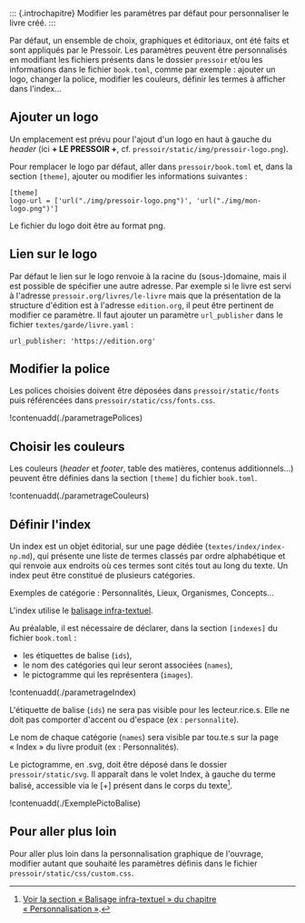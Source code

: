<!--

- en attente des modifs de David pour personnaliser les index au complet (picto inclus) directement dans book.toml.
- est-ce que je rapatrie sur cette page les personnalisation édito de type livre co, parties dans la toc... ? (cf. Antoine)

-->

::: {.introchapitre}
Modifier les paramètres par défaut pour personnaliser le livre créé.
:::


Par défaut, un ensemble de choix, graphiques et éditoriaux, ont été faits et sont appliqués par le Pressoir. Les paramètres peuvent être personnalisés en modifiant les fichiers présents dans le dossier `pressoir` et/ou les informations dans le fichier `book.toml`, comme par exemple&nbsp;: ajouter un logo, changer la police, modifier les couleurs, définir les termes à afficher dans l'index...



## Ajouter un logo


Un emplacement est prévu pour l'ajout d'un logo en haut à gauche du _header_ (ici **+ LE PRESSOIR +**, cf. `pressoir/static/img/pressoir-logo.png`).


Pour remplacer le logo par défaut, aller dans `pressoir/book.toml` et, dans la section `[theme]`, ajouter ou modifier les informations suivantes&nbsp;:

```
[theme]
logo-url = ['url("./img/pressoir-logo.png")', 'url("./img/mon-logo.png")']
```

Le fichier du logo doit être au format png.


## Lien sur le logo

Par défaut le lien sur le logo renvoie à la racine du (sous-)domaine, mais il est possible de spécifier une autre adresse.
Par exemple si le livre est servi à l'adresse `pressoir.org/livres/le-livre` mais que la présentation de la structure d'édition est à l'adresse `edition.org`, il peut être pertinent de modifier ce paramètre.
Il faut ajouter un paramètre `url_publisher` dans le fichier `textes/garde/livre.yaml` :

```
url_publisher: 'https://edition.org'
```


## Modifier la police

Les polices choisies doivent être déposées dans `pressoir/static/fonts` puis référencées dans `pressoir/static/css/fonts.css`.


!contenuadd(./parametragePolices)



## Choisir les couleurs

Les couleurs (_header_ et _footer_, table des matières, contenus additionnels...) peuvent être définies dans la section `[theme]` du fichier `book.toml`.

!contenuadd(./parametrageCouleurs)


## Définir l'index

Un index est un objet éditorial, sur une page dédiée (`textes/index/index-np.md`), qui présente une liste de termes classés par ordre alphabétique et qui renvoie aux endroits où ces termes sont cités tout au long du texte. Un index peut être constitué de plusieurs catégories.

Exemples de catégorie&nbsp;: Personnalités, Lieux, Organismes, Concepts...

L'index utilise le [balisage infra-textuel](chapitre4.html#balisage-infra-textuel).

Au préalable, il est nécessaire de déclarer, dans la section `[indexes]` du fichier `book.toml`&nbsp;:

- les étiquettes de balise (`ids`),
- le nom des catégories qui leur seront associées (`names`),
- le pictogramme qui les représentera (`images`).

!contenuadd(./parametrageIndex)

L'étiquette de balise (`ids`) ne sera pas visible pour les lecteur.rice.s. Elle ne doit pas comporter d'accent ou d'espace (ex&nbsp;: `personnalite`).

Le nom de chaque catégorie (`names`) sera visible par tou.te.s sur la page «&nbsp;Index&nbsp;» du livre produit (ex&nbsp;: Personnalités).

Le pictogramme, en .svg, doit être déposé dans le dossier `pressoir/static/svg`. Il apparaît dans le volet Index, à gauche du terme balisé, accessible via le [+] présent dans le corps du texte[^1].


!contenuadd(./ExemplePictoBalise)


## Pour aller plus loin

Pour aller plus loin dans la personnalisation graphique de l'ouvrage, modifier autant que souhaité les paramètres définis dans le fichier `pressoir/static/css/custom.css`.


[^1]: [Voir la section «&nbsp;Balisage infra-textuel&nbsp;» du chapitre «&nbsp;Personnalisation&nbsp;»](chapitre4.html#balisage-infra-textuel).
